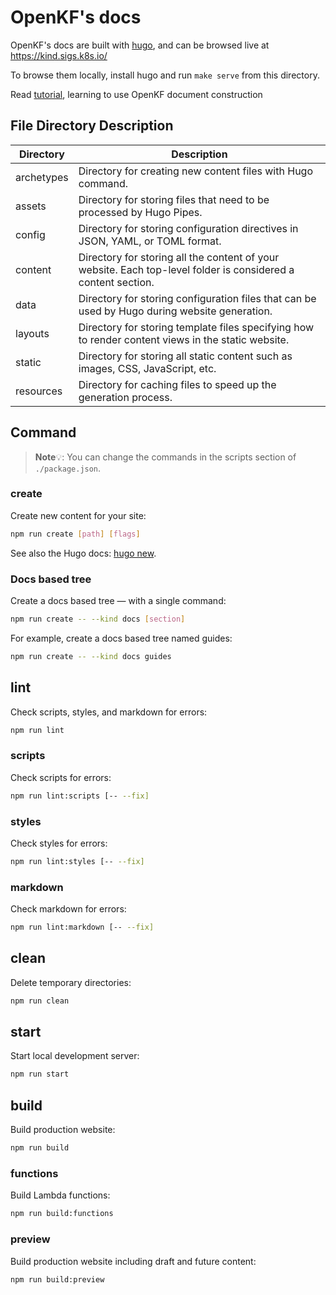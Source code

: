 # OpenKF's docs

OpenKF's docs are built with [hugo](https://gohugo.io/), and can be browsed live at https://kind.sigs.k8s.io/

To browse them locally, install hugo and run `make serve` from this directory.

Read [tutorial](https://getdoks.org/docs/start-here/getting-started/), learning to use OpenKF document construction


## File Directory Description

| Directory  | Description                                                  |
| ---------- | ------------------------------------------------------------ |
| archetypes | Directory for creating new content files with Hugo command.  |
| assets     | Directory for storing files that need to be processed by Hugo Pipes. |
| config     | Directory for storing configuration directives in JSON, YAML, or TOML format. |
| content    | Directory for storing all the content of your website. Each top-level folder is considered a content section. |
| data       | Directory for storing configuration files that can be used by Hugo during website generation. |
| layouts    | Directory for storing template files specifying how to render content views in the static website. |
| static     | Directory for storing all static content such as images, CSS, JavaScript, etc. |
| resources  | Directory for caching files to speed up the generation process. |


## Command

> **Note**💡: 
> You can change the commands in the scripts section of `./package.json`.

### create

Create new content for your site:

```bash
npm run create [path] [flags]
```

See also the Hugo docs: [hugo new](https://gohugo.io/commands/hugo_new/).

### Docs based tree

Create a docs based tree — with a single command:

```bash
npm run create -- --kind docs [section]
```

For example, create a docs based tree named guides:

```bash
npm run create -- --kind docs guides
```

## lint

Check scripts, styles, and markdown for errors:

```bash
npm run lint
```

### scripts

Check scripts for errors:

```bash
npm run lint:scripts [-- --fix]
```

### styles

Check styles for errors:

```bash
npm run lint:styles [-- --fix]
```

### markdown

Check markdown for errors:

```bash
npm run lint:markdown [-- --fix]
```

## clean

Delete temporary directories:

```bash
npm run clean
```

## start

Start local development server:

```bash
npm run start
```

## build

Build production website:

```bash
npm run build
```

### functions

Build Lambda functions:

```bash
npm run build:functions
```

### preview

Build production website including draft and future content:

```bash
npm run build:preview
```
